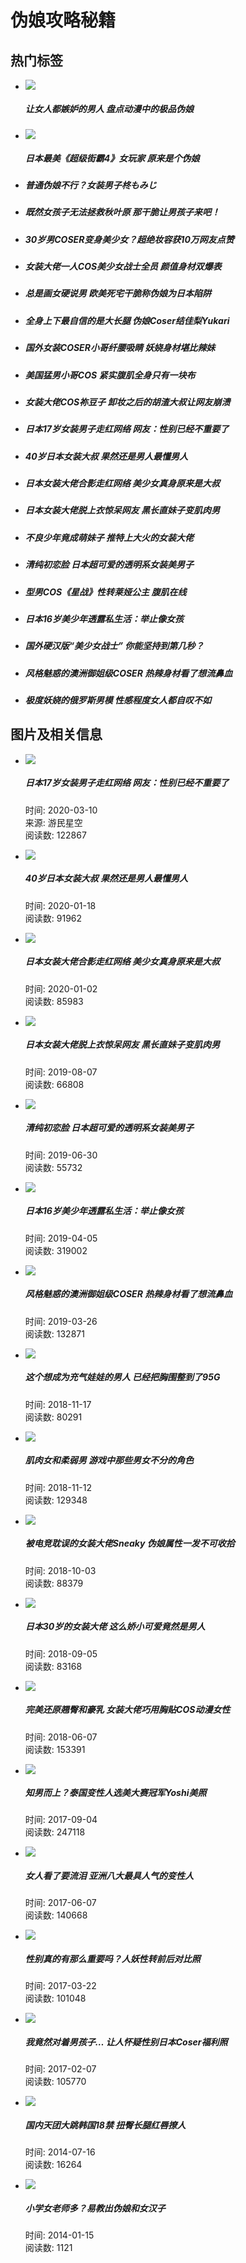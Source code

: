 # 伪娘攻略秘籍

## 热门标签

- ![](https://imgs.gamersky.com/pic/2012/i0621a_1.jpg)  
  ##### 让女人都嫉妒的男人 盘点动漫中的极品伪娘

- ![](https://imgs.gamersky.com/pic/2010b/i1103_1.jpg)  
  ##### 日本最美《超级街霸4》女玩家 原来是个伪娘

- ##### 普通伪娘不行？女装男子柊もみじ
- ##### 既然女孩子无法拯救秋叶原 那干脆让男孩子来吧！
- ##### 30岁男COSER变身美少女？超绝妆容获10万网友点赞
- ##### 女装大佬一人COS美少女战士全员 颜值身材双爆表
- ##### 总是画女硬说男 欧美死宅干脆称伪娘为日本陷阱
- ##### 全身上下最自信的是大长腿 伪娘Coser结佳梨Yukari
- ##### 国外女装COSER小哥纤腰吸睛 妖娆身材堪比辣妹
- ##### 美国猛男小哥COS 紧实腹肌全身只有一块布
- ##### 女装大佬COS祢豆子 卸妆之后的胡渣大叔让网友崩溃
- ##### 日本17岁女装男子走红网络 网友：性别已经不重要了
- ##### 40岁日本女装大叔 果然还是男人最懂男人
- ##### 日本女装大佬合影走红网络 美少女真身原来是大叔
- ##### 日本女装大佬脱上衣惊呆网友 黑长直妹子变肌肉男
- ##### 不良少年竟成萌妹子 推特上大火的女装大佬
- ##### 清纯初恋脸 日本超可爱的透明系女装美男子
- ##### 型男COS《星战》性转莱娅公主 腹肌在线
- ##### 日本16岁美少年透露私生活：举止像女孩
- ##### 国外硬汉版“美少女战士” 你能坚持到第几秒？
- ##### 风格魅惑的澳洲御姐级COSER 热辣身材看了想流鼻血
- ##### 极度妖娆的俄罗斯男模 性感程度女人都自叹不如

## 图片及相关信息

- ![](https://imgs.gamersky.com/upimg/2020/202003101827271060.jpg)  
  ##### 日本17岁女装男子走红网络 网友：性别已经不重要了  
  时间: 2020-03-10  
  来源: 游民星空  
  阅读数: 122867

- ![](https://imgs.gamersky.com/upimg/2020/202001171954229969.jpg)  
  ##### 40岁日本女装大叔 果然还是男人最懂男人  
  时间: 2020-01-18  
  阅读数: 91962

- ![](https://imgs.gamersky.com/upimg/2020/202001011958252412.jpg)  
  ##### 日本女装大佬合影走红网络 美少女真身原来是大叔  
  时间: 2020-01-02  
  阅读数: 85983

- ![](https://imgs.gamersky.com/upimg/2019/201908071647381809.jpg)  
  ##### 日本女装大佬脱上衣惊呆网友 黑长直妹子变肌肉男  
  时间: 2019-08-07  
  阅读数: 66808

- ![](https://imgs.gamersky.com/upimg/2019/201906280036185669.jpg)  
  ##### 清纯初恋脸 日本超可爱的透明系女装美男子  
  时间: 2019-06-30  
  阅读数: 55732

- ![](https://imgs.gamersky.com/upimg/2019/201904021854298720.jpg)  
  ##### 日本16岁美少年透露私生活：举止像女孩  
  时间: 2019-04-05  
  阅读数: 319002

- ![](https://imgs.gamersky.com/upimg/2019/201903260102429683.jpg)  
  ##### 风格魅惑的澳洲御姐级COSER 热辣身材看了想流鼻血  
  时间: 2019-03-26  
  阅读数: 132871

- ![](https://imgs.gamersky.com/upimg/2018/201811171634396497.jpg)  
  ##### 这个想成为充气娃娃的男人 已经把胸围整到了95G  
  时间: 2018-11-17  
  阅读数: 80291

- ![](https://imgs.gamersky.com/upimg/2018/201811121622367046.jpg)  
  ##### 肌肉女和柔弱男 游戏中那些男女不分的角色  
  时间: 2018-11-12  
  阅读数: 129348

- ![](https://imgs.gamersky.com/upimg/2018/201807241544518531.jpg)  
  ##### 被电竞耽误的女装大佬Sneaky 伪娘属性一发不可收拾  
  时间: 2018-10-03  
  阅读数: 88379

- ![](https://imgs.gamersky.com/upimg/2018/201809051640044034.jpg)  
  ##### 日本30岁的女装大佬 这么娇小可爱竟然是男人  
  时间: 2018-09-05  
  阅读数: 83168

- ![](https://imgs.gamersky.com/upimg/2018/201806061733073474.jpg)  
  ##### 完美还原翘臀和豪乳 女装大佬巧用胸贴COS动漫女性  
  时间: 2018-06-07  
  阅读数: 153391

- ![](https://imgs.gamersky.com/pic/2017/20170904_zy_164_4.jpg)  
  ##### 知男而上？泰国变性人选美大赛冠军Yoshi美照  
  时间: 2017-09-04  
  阅读数: 247118

- ![](https://imgs.gamersky.com/pic/2017/0607_zy_164_6.jpg)  
  ##### 女人看了要流泪 亚洲八大最具人气的变性人  
  时间: 2017-06-07  
  阅读数: 140668

- ![](https://imgs.gamersky.com/pic/2017/0321_zy_164_5.jpg)  
  ##### 性别真的有那么重要吗？人妖性转前后对比照  
  时间: 2017-03-22  
  阅读数: 101048

- ![](https://imgs.gamersky.com/pic/2017/0207_zy_164_7.jpg)  
  ##### 我竟然对着男孩子… 让人怀疑性别日本Coser福利照  
  时间: 2017-02-07  
  阅读数: 105770

- ![](https://imgs.gamersky.com/pic/2014/i0716lj_02.jpg)  
  ##### 国内天团大跳韩国18禁 扭臀长腿红唇撩人  
  时间: 2014-07-16  
  阅读数: 16264

- ![](https://imgs.gamersky.com/pic/2014/i0115lj_09.jpg)  
  ##### 小学女老师多？易教出伪娘和女汉子  
  时间: 2014-01-15  
  阅读数: 1121